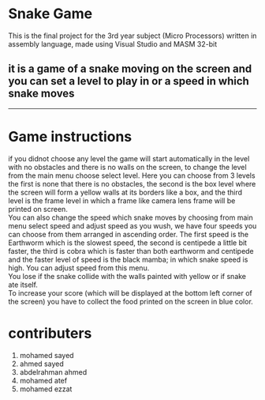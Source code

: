 # Snake Game
This is the final project for the 3rd year subject (Micro Processors) written in assembly language, made using Visual Studio and MASM 32-bit


it is a game of a snake moving on the screen and you can set a level to play in or a speed in which snake moves 
---



---
# Game instructions 
if you didnot choose any level the game will start automatically in the level with no obstacles and there is no walls on the screen, to change the level from the main menu choose select level. Here you can choose from 3 levels the first is none that there is no obstacles, the second is the box level where the screen will form a yellow walls at its borders like a box, and the third level is the frame level in which a frame like camera lens frame will be printed on screen.  
You can also change the speed which snake moves by choosing from main menu select speed and adjust speed as you wush, we have four speeds you can choose from them arranged in ascending order. The first speed is the Earthworm which is the slowest speed, the second is centipede a little bit faster, the third is cobra which is faster than both earthworm and centipede and the faster level of speed is the black mamba; in which snake speed is high. You can adjust speed from this menu.  
You lose if the snake collide with the walls painted with yellow or if snake ate itself.  
To increase your score (which will be displayed at the bottom left corner of the screen) you have to collect the food printed on the screen in blue color.


# contributers 
1. mohamed sayed
2. ahmed sayed
3. abdelrahman ahmed
4. mohamed atef
5. mohamed ezzat

